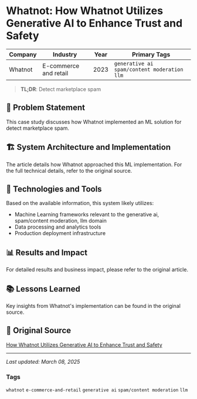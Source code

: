 # Whatnot: How Whatnot Utilizes Generative AI to Enhance Trust and Safety

| Company | Industry | Year | Primary Tags | 
|---------|----------|------|--------------|
| Whatnot | E-commerce and retail | 2023 | `generative ai` `spam/content moderation` `llm` |

> **TL;DR**: Detect marketplace spam

## 📝 Problem Statement

This case study discusses how Whatnot implemented an ML solution for detect marketplace spam.

## 🏗️ System Architecture and Implementation

The article details how Whatnot approached this ML implementation. For the full technical details, refer to the original source.

## 🔧 Technologies and Tools

Based on the available information, this system likely utilizes:

- Machine Learning frameworks relevant to the generative ai, spam/content moderation, llm domain
- Data processing and analytics tools
- Production deployment infrastructure

## 📊 Results and Impact

For detailed results and business impact, please refer to the original article.

## 📚 Lessons Learned

Key insights from Whatnot's implementation can be found in the original source.

## 🔗 Original Source

[How Whatnot Utilizes Generative AI to Enhance Trust and Safety](https://medium.com/whatnot-engineering/how-whatnot-utilizes-generative-ai-to-enhance-trust-and-safety-c7968eb6315e)

---

*Last updated: March 08, 2025*

### Tags

`whatnot` `e-commerce-and-retail` `generative ai` `spam/content moderation` `llm`

